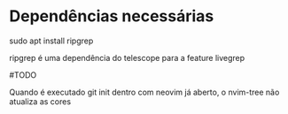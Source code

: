 # Dependências necessárias

sudo apt install ripgrep

ripgrep é uma dependência do telescope para a feature livegrep

#TODO

Quando é executado git init dentro com neovim já aberto, o nvim-tree não atualiza as cores
